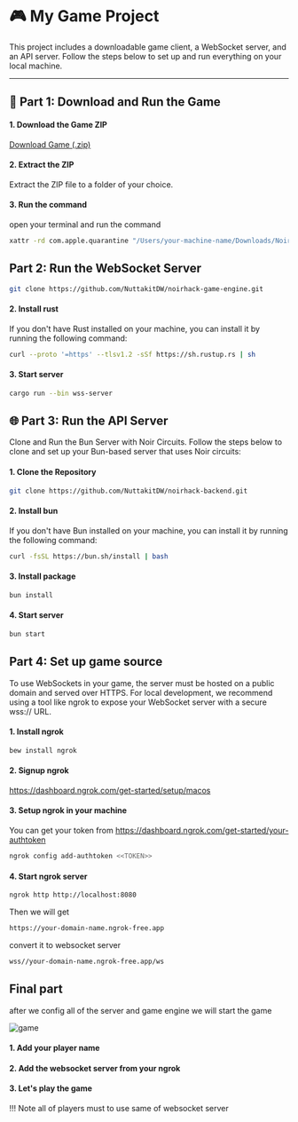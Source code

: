 # 🎮 My Game Project

This project includes a downloadable game client, a WebSocket server, and an API server. Follow the steps below to set up and run everything on your local machine.

---

## 📁 Part 1: Download and Run the Game

#### 1. Download the Game ZIP  
  [Download Game (.zip)](./Noir%20WereWolf.zip)

#### 2. Extract the ZIP  
  Extract the ZIP file to a folder of your choice.

#### 3. Run the command
  open your terminal and run the command
```bash
xattr -rd com.apple.quarantine "/Users/your-machine-name/Downloads/Noir WereWolf.app"
```

## Part 2: Run the WebSocket Server

```bash
git clone https://github.com/NuttakitDW/noirhack-game-engine.git
```

#### 2. Install rust

If you don't have Rust installed on your machine, you can install it by running the following command:

```bash
curl --proto '=https' --tlsv1.2 -sSf https://sh.rustup.rs | sh
```

#### 3. Start server

```bash
cargo run --bin wss-server
```

## 🌐 Part 3: Run the API Server

Clone and Run the Bun Server with Noir Circuits.
Follow the steps below to clone and set up your Bun-based server that uses Noir circuits:

#### 1. Clone the Repository

```bash
git clone https://github.com/NuttakitDW/noirhack-backend.git
```

#### 2. Install bun

If you don't have Bun installed on your machine, you can install it by running the following command:

```bash
curl -fsSL https://bun.sh/install | bash
```

#### 3. Install package

```bash
bun install
```

#### 4. Start server

```bash
bun start
```

## Part 4: Set up game source

To use WebSockets in your game, the server must be hosted on a public domain and served over HTTPS. For local development, we recommend using a tool like ngrok to expose your WebSocket server with a secure wss:// URL.

#### 1. Install ngrok

```bash
bew install ngrok
```

#### 2. Signup ngrok

https://dashboard.ngrok.com/get-started/setup/macos

#### 3. Setup ngrok in your machine

You can get your token from 
https://dashboard.ngrok.com/get-started/your-authtoken

```bash 
ngrok config add-authtoken <<TOKEN>>
```

#### 4. Start ngrok server

```bash
ngrok http http://localhost:8080
```

Then we will get 

```bash
https://your-domain-name.ngrok-free.app
```

convert it to websocket server
```bash
wss//your-domain-name.ngrok-free.app/ws
```

## Final part

after we config all of the server and game engine we will start the game

![game](./game.png)

#### 1. Add your player name

#### 2. Add the websocket server from your ngrok

#### 3. Let's play the game

!!! Note all of players must to use same of websocket server
